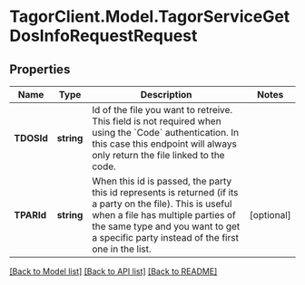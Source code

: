 # TagorClient.Model.TagorServiceGetDosInfoRequestRequest

## Properties

Name | Type | Description | Notes
------------ | ------------- | ------------- | -------------
**TDOSId** | **string** | Id of the file you want to retreive. This field is not required when using the &#x60;Code&#x60; authentication. In this case this endpoint will always only return the file linked to the code. | 
**TPARId** | **string** | When this id is passed, the party this id represents is returned (if its a party on the file). This is useful when a file has multiple parties of the same type and you want to get a specific party instead of the first one in the list. | [optional] 

[[Back to Model list]](../README.md#documentation-for-models) [[Back to API list]](../README.md#documentation-for-api-endpoints) [[Back to README]](../README.md)

